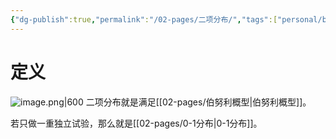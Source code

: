```yaml
---
{"dg-publish":true,"permalink":"/02-pages/二项分布/","tags":["personal/blog","概率论","概念"]}
---
```


# 定义
![image.png|600](https://yelanyanyu-img-bed.oss-cn-hangzhou.aliyuncs.com/img/blog/2024/06/20240606161603.png)
二项分布就是满足[[02-pages/伯努利概型\|伯努利概型]]。

若只做一重独立试验，那么就是[[02-pages/0-1分布\|0-1分布]]。